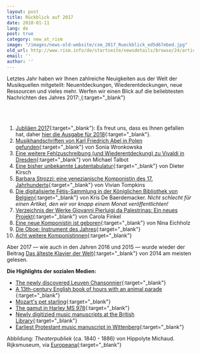 ```yaml
---
layout: post
title: Rückblick auf 2017
date: 2018-01-11
lang: de
post: true
category: new_at_rism
image: "/images/news-old-website/csm_2017_Rueckblick_ed5d67ebed.jpg"
old_url: http://www.rism.info/de/startseite/newsdetails/browse/24/article/64/looking-back-on-2017.html
email: ''
author: ''
---
```


Letztes Jahr haben wir Ihnen zahlreiche Neuigkeiten aus der Welt der Musikquellen mitgeteilt: Neuentdeckungen, Wiederentdeckungen, neue Ressourcen und vieles mehr. Werfen wir einen Blick auf die beliebtesten Nachrichten des Jahres 2017:[
](/new_at_rism/2017/01/10/musical-anniversaries-in-2017.html){:target="_blank"}
&nbsp;  
&nbsp;  
&nbsp;   
&nbsp; 

1. [Jubliäen 2017](/musical_anniversaries/2017/01/10/musical-anniversaries-in-2017.html){:target="_blank"}: Es freut uns, dass es Ihnen gefallen hat, daher [hier die Ausgabe für 2018](/musical_anniversaries/2018/01/08/musical-anniversaries-in-2018.html){:target="_blank"}.
2. [Musikhandschriften von Karl Friedrich Abel in Polen gefunden](/rediscovered/2017/01/19/karl-friedrich-abel-manuscripts-found-in-poland.html){:target="_blank"} von Sonia Wronkowska
3. [Eine weitere Fehlzuschreibung (und Wiederentdeckung) zu Vivaldi in Dresden](/rediscovered/2017/04/25/yet-another-misattributed-and-rediscovered-vivaldi.html){:target="_blank"} von Michael Talbot
4. [Eine bisher unbekannte Lautentabulatur](/rediscovered/2017/01/27/a-previously-unknown-lute-tablature.html){:target="_blank"} von Dieter Kirsch
5. [Barbara Strozzi: eine venezianische Komponistin des 17. Jahrhunderts](/new_at_rism/2017/07/03/barbara-strozzi-a-woman-composer-in-17thcentury.html){:target="_blank"} von Vivian Tompkins
6. [Die digitalisierte Fétis-Sammlung in der Königlichen Bibliothek von Belgien](/electronic_resources/2017/12/18/the-digitized-fétis-collection-at-the-royal.html){:target="_blank"} von Kris De Baerdemacker. _Nicht schlecht für einen Artikel, den wir vor knapp einem Monat veröffentlichten!_
7. [Verzeichnis der Werke Giovanni Pierluigi da Palestrinas: Ein neues Projekt](/in_the_news/2017/02/02/catalog-of-the-works-of-giovanni-pierluigi-da.html){:target="_blank"} von Carola Finkel
8. [Eine neue Komponistin ist geboren](/rediscovered/2017/01/30/a-new-woman-composer-is-born.html){:target="_blank"} von Nina Eichholz
9. [Die Oboe: Instrument des Jahres](/in_the_news/2017/10/02/the-oboe-instrument-of-the-year.html){:target="_blank"}
10. [Acht weitere Komponistinnen](/new_at_rism/2017/06/29/eight-more-women-composers.html){:target="_blank"}

Aber 2017 — wie auch in den Jahren 2016 und 2015 — wurde wieder der Beitrag [Das älteste Klavier der Welt](/rediscovered/2014/05/28/listen-to-the-worlds-oldest-piano.html){:target="_blank"} von 2014 am meisten gelesen.

**Die Highlights der sozialen Medien:**

- [The newly discovered Leuven Chansonnier](http://www.standaard.be/cnt/dmf20170424_02848707){:target="_blank"}
- [A 13th-century English book of hours with an animal parade
](http://publicdomainreview.org/collections/music-in-the-margins-the-funeral-of-reynard-the-fox-13th-century/){:target="_blank"}
- [Mozart's pet starling](http://www.wbur.org/hereandnow/2017/04/13/mozarts-starling){:target="_blank"}
- [The gamut in Harley MS 978](http://www.bl.uk/manuscripts/Viewer.aspx?ref=harley_ms_978_f014r){:target="_blank"}
- [Newly digitizied music manuscripts at the British Library](http://blogs.bl.uk/music/2017/07/digitised-music-manuscripts-summer-2017.html){:target="_blank"}
- [Earliest Protestant music manuscript in Wittenberg](https://www.ub.uni-leipzig.de/ueber-uns/pressemitteilungen/2017-10-05/){:target="_blank"}


Abbildung: _Theaterpubliek_ (ca. 1840 - 1886) von Hippolyte Michaud. Rijksmuseum, via [Europeana](http://europeana.eu/portal/record/90402/SK_A_1745.html){:target="_blank"}
